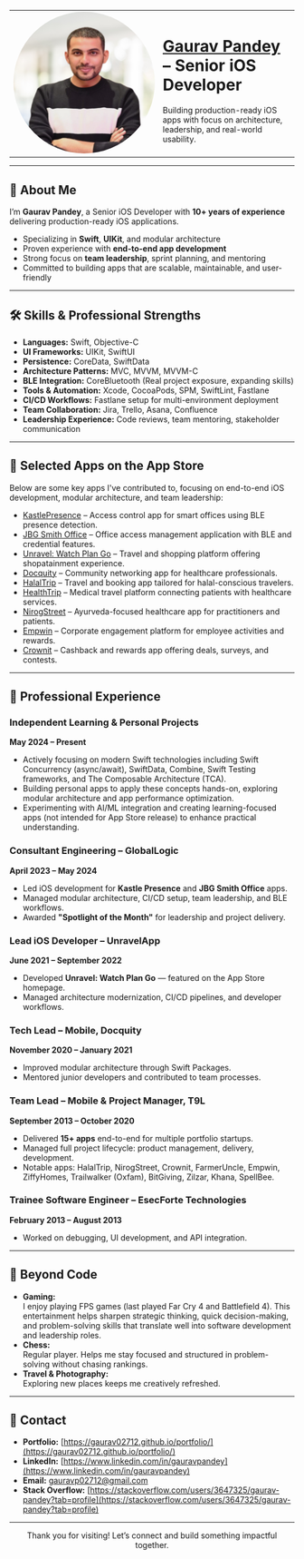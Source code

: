 <table>
  <tr>
    <td width="250">
      <a href="https://gaurav02712.github.io">
        <img src="assets/images/ProfilePic.jpg" alt="Gaurav Pandey" width="250" style="border-radius: 50%">
      </a>
    </td>
    <td>
      <h1><a href="https://gaurav02712.github.io">Gaurav Pandey</a> – Senior iOS Developer</h1>
      <p>Building production-ready iOS apps with focus on architecture, leadership, and real-world usability.</p>
    </td>
  </tr>
</table>

---

## 👋 About Me

I’m **Gaurav Pandey**, a Senior iOS Developer with **10+ years of experience** delivering production-ready iOS applications.

- Specializing in **Swift**, **UIKit**, and modular architecture  
- Proven experience with **end-to-end app development**  
- Strong focus on **team leadership**, sprint planning, and mentoring  
- Committed to building apps that are scalable, maintainable, and user-friendly

---

## 🛠️ Skills & Professional Strengths  

- **Languages:** Swift, Objective-C  
- **UI Frameworks:** UIKit, SwiftUI 
- **Persistence:** CoreData, SwiftData
- **Architecture Patterns:** MVC, MVVM, MVVM-C  
- **BLE Integration:** CoreBluetooth (Real project exposure, expanding skills)  
- **Tools & Automation:** Xcode, CocoaPods, SPM, SwiftLint, Fastlane  
- **CI/CD Workflows:** Fastlane setup for multi-environment deployment  
- **Team Collaboration:** Jira, Trello, Asana, Confluence  
- **Leadership Experience:** Code reviews, team mentoring, stakeholder communication  

---

## 📲 Selected Apps on the App Store  

Below are some key apps I've contributed to, focusing on end-to-end iOS development, modular architecture, and team leadership:

- [KastlePresence](https://apps.apple.com/in/app/kastlepresence/id1061078659) – Access control app for smart offices using BLE presence detection.  
- [JBG Smith Office](https://apps.apple.com/in/app/jbg-smith-office/id6450704305) – Office access management application with BLE and credential features.  
- [Unravel: Watch Plan Go](https://apps.apple.com/us/app/unravel-watch-plan-go/id1558162869) – Travel and shopping platform offering shopatainment experience.  
- [Docquity](https://apps.apple.com/in/app/docquity/id1048947290) – Community networking app for healthcare professionals.  
- [HalalTrip](https://itunes.apple.com/app/id680194589) – Travel and booking app tailored for halal-conscious travelers.  
- [HealthTrip](https://apps.apple.com/in/app/health-trip/id1488887969) – Medical travel platform connecting patients with healthcare services.  
- [NirogStreet](https://itunes.apple.com/us/app/nirogstreet/id1352321621?ls=1&mt=8) – Ayurveda-focused healthcare app for practitioners and patients.  
- [Empwin](https://apps.apple.com/in/app/empwin/id1212850196) – Corporate engagement platform for employee activities and rewards.  
- [Crownit](https://apps.apple.com/us/app/crown-it/id956797857) – Cashback and rewards app offering deals, surveys, and contests.  

---

## 💼 Professional Experience  

### Independent Learning & Personal Projects  
**May 2024 – Present**  
- Actively focusing on modern Swift technologies including Swift Concurrency (async/await), SwiftData, Combine, Swift Testing frameworks, and The Composable Architecture (TCA).  
- Building personal apps to apply these concepts hands-on, exploring modular architecture and app performance optimization.  
- Experimenting with AI/ML integration and creating learning-focused apps (not intended for App Store release) to enhance practical understanding.

### Consultant Engineering – GlobalLogic  
**April 2023 – May 2024**  
- Led iOS development for **Kastle Presence** and **JBG Smith Office** apps.  
- Managed modular architecture, CI/CD setup, team leadership, and BLE workflows.  
- Awarded **"Spotlight of the Month"** for leadership and project delivery.

### Lead iOS Developer – UnravelApp  
**June 2021 – September 2022**  
- Developed **Unravel: Watch Plan Go** — featured on the App Store homepage.  
- Managed architecture modernization, CI/CD pipelines, and developer workflows.

### Tech Lead – Mobile, Docquity  
**November 2020 – January 2021**  
- Improved modular architecture through Swift Packages.  
- Mentored junior developers and contributed to team processes.

### Team Lead – Mobile & Project Manager, T9L  
**September 2013 – October 2020**  
- Delivered **15+ apps** end-to-end for multiple portfolio startups.  
- Managed full project lifecycle: product management, delivery, development.  
- Notable apps: HalalTrip, NirogStreet, Crownit, FarmerUncle, Empwin, ZiffyHomes, Trailwalker (Oxfam), BitGiving, Zilzar, Khana, SpellBee.

### Trainee Software Engineer – EsecForte Technologies  
**February 2013 – August 2013**  
- Worked on debugging, UI development, and API integration.

---

## 🌟 Beyond Code  

- **Gaming:**  
  I enjoy playing FPS games (last played Far Cry 4 and Battlefield 4). This entertainment helps sharpen strategic thinking, quick decision-making, and problem-solving skills that translate well into software development and leadership roles.
- **Chess:**  
  Regular player. Helps me stay focused and structured in problem-solving without chasing rankings.
- **Travel & Photography:**  
  Exploring new places keeps me creatively refreshed.

---

## 📢 Contact  

- **Portfolio:** [https://gaurav02712.github.io/portfolio/](https://gaurav02712.github.io/portfolio/)  
- **LinkedIn:** [https://www.linkedin.com/in/gauravpandey](https://www.linkedin.com/in/gauravpandey)  
- **Email:** [gauravp02712@gmail.com](mailto:gauravp02712@gmail.com)  
- **Stack Overflow:** [https://stackoverflow.com/users/3647325/gaurav-pandey?tab=profile](https://stackoverflow.com/users/3647325/gaurav-pandey?tab=profile)

---

<p align="center">Thank you for visiting! Let’s connect and build something impactful together.</p>
